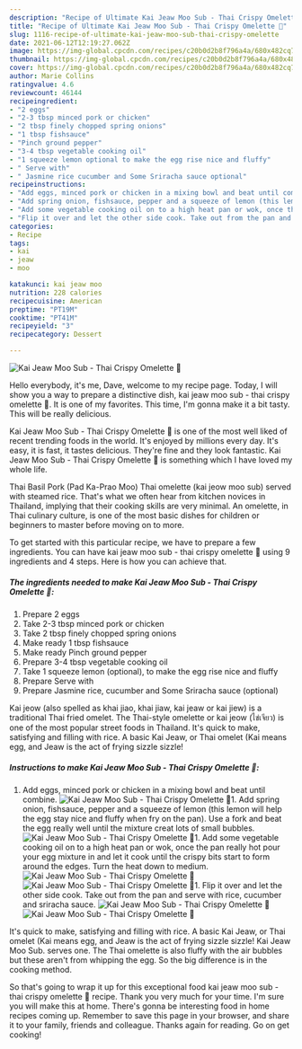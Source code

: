 ```yaml
---
description: "Recipe of Ultimate Kai Jeaw Moo Sub - Thai Crispy Omelette 🍳"
title: "Recipe of Ultimate Kai Jeaw Moo Sub - Thai Crispy Omelette 🍳"
slug: 1116-recipe-of-ultimate-kai-jeaw-moo-sub-thai-crispy-omelette
date: 2021-06-12T12:19:27.062Z
image: https://img-global.cpcdn.com/recipes/c20b0d2b8f796a4a/680x482cq70/kai-jeaw-moo-sub-thai-crispy-omelette-recipe-main-photo.jpg
thumbnail: https://img-global.cpcdn.com/recipes/c20b0d2b8f796a4a/680x482cq70/kai-jeaw-moo-sub-thai-crispy-omelette-recipe-main-photo.jpg
cover: https://img-global.cpcdn.com/recipes/c20b0d2b8f796a4a/680x482cq70/kai-jeaw-moo-sub-thai-crispy-omelette-recipe-main-photo.jpg
author: Marie Collins
ratingvalue: 4.6
reviewcount: 46144
recipeingredient:
- "2 eggs"
- "2-3 tbsp minced pork or chicken"
- "2 tbsp finely chopped spring onions"
- "1 tbsp fishsauce"
- "Pinch ground pepper"
- "3-4 tbsp vegetable cooking oil"
- "1 squeeze lemon optional to make the egg rise nice and fluffy"
- " Serve with"
- " Jasmine rice cucumber and Some Sriracha sauce optional"
recipeinstructions:
- "Add eggs, minced pork or chicken in a mixing bowl and beat until combine."
- "Add spring onion, fishsauce, pepper and a squeeze of lemon (this lemon will help the egg stay nice and fluffy when fry on the pan). Use a fork and beat the egg really well until the mixture creat lots of small bubbles."
- "Add some vegetable cooking oil on to a high heat pan or wok, once the pan really hot pour your egg mixture in and let it cook until the crispy bits start to form around the edges. Turn the heat down to medium."
- "Flip it over and let the other side cook. Take out from the pan and serve with rice, cucumber and sriracha sauce."
categories:
- Recipe
tags:
- kai
- jeaw
- moo

katakunci: kai jeaw moo 
nutrition: 228 calories
recipecuisine: American
preptime: "PT19M"
cooktime: "PT41M"
recipeyield: "3"
recipecategory: Dessert

---
```



![Kai Jeaw Moo Sub - Thai Crispy Omelette 🍳](https://img-global.cpcdn.com/recipes/c20b0d2b8f796a4a/680x482cq70/kai-jeaw-moo-sub-thai-crispy-omelette-recipe-main-photo.jpg)

Hello everybody, it's me, Dave, welcome to my recipe page. Today, I will show you a way to prepare a distinctive dish, kai jeaw moo sub - thai crispy omelette 🍳. It is one of my favorites. This time, I'm gonna make it a bit tasty. This will be really delicious.

Kai Jeaw Moo Sub - Thai Crispy Omelette 🍳 is one of the most well liked of recent trending foods in the world. It's enjoyed by millions every day. It's easy, it is fast, it tastes delicious. They're fine and they look fantastic. Kai Jeaw Moo Sub - Thai Crispy Omelette 🍳 is something which I have loved my whole life.

Thai Basil Pork (Pad Ka-Prao Moo) Thai omelette (kai jeow moo sub) served with steamed rice. That&#39;s what we often hear from kitchen novices in Thailand, implying that their cooking skills are very minimal. An omelette, in Thai culinary culture, is one of the most basic dishes for children or beginners to master before moving on to more.


To get started with this particular recipe, we have to prepare a few ingredients. You can have kai jeaw moo sub - thai crispy omelette 🍳 using 9 ingredients and 4 steps. Here is how you can achieve that.

<!--inarticleads1-->

##### The ingredients needed to make Kai Jeaw Moo Sub - Thai Crispy Omelette 🍳:

1. Prepare 2 eggs
1. Take 2-3 tbsp minced pork or chicken
1. Take 2 tbsp finely chopped spring onions
1. Make ready 1 tbsp fishsauce
1. Make ready Pinch ground pepper
1. Prepare 3-4 tbsp vegetable cooking oil
1. Take 1 squeeze lemon (optional), to make the egg rise nice and fluffy
1. Prepare  Serve with
1. Prepare  Jasmine rice, cucumber and Some Sriracha sauce (optional)


Kai jeow (also spelled as khai jiao, khai jiaw, kai jeaw or kai jiew) is a traditional Thai fried omelet. The Thai-style omelette or kai jeow (ไข่เจียว) is one of the most popular street foods in Thailand. It&#39;s quick to make, satisfying and filling with rice. A basic Kai Jeaw, or Thai omelet (Kai means egg, and Jeaw is the act of frying sizzle sizzle! 

<!--inarticleads2-->

##### Instructions to make Kai Jeaw Moo Sub - Thai Crispy Omelette 🍳:

1. Add eggs, minced pork or chicken in a mixing bowl and beat until combine.
<img src="//assets-global.cpcdn.com/assets/icons/button_play-2c75c40dde080a61004c1f40b05d8f140eaff45d7e9e6481dc71c63d2e7c4909.png" alt="Kai Jeaw Moo Sub - Thai Crispy Omelette 🍳">1. Add spring onion, fishsauce, pepper and a squeeze of lemon (this lemon will help the egg stay nice and fluffy when fry on the pan). Use a fork and beat the egg really well until the mixture creat lots of small bubbles.
<img src="//assets-global.cpcdn.com/assets/icons/button_play-2c75c40dde080a61004c1f40b05d8f140eaff45d7e9e6481dc71c63d2e7c4909.png" alt="Kai Jeaw Moo Sub - Thai Crispy Omelette 🍳">1. Add some vegetable cooking oil on to a high heat pan or wok, once the pan really hot pour your egg mixture in and let it cook until the crispy bits start to form around the edges. Turn the heat down to medium.
<img src="//assets-global.cpcdn.com/assets/icons/button_play-2c75c40dde080a61004c1f40b05d8f140eaff45d7e9e6481dc71c63d2e7c4909.png" alt="Kai Jeaw Moo Sub - Thai Crispy Omelette 🍳"><img src="//assets-global.cpcdn.com/assets/icons/button_play-2c75c40dde080a61004c1f40b05d8f140eaff45d7e9e6481dc71c63d2e7c4909.png" alt="Kai Jeaw Moo Sub - Thai Crispy Omelette 🍳">1. Flip it over and let the other side cook. Take out from the pan and serve with rice, cucumber and sriracha sauce.
<img src="//assets-global.cpcdn.com/assets/icons/button_play-2c75c40dde080a61004c1f40b05d8f140eaff45d7e9e6481dc71c63d2e7c4909.png" alt="Kai Jeaw Moo Sub - Thai Crispy Omelette 🍳"><img src="//assets-global.cpcdn.com/assets/icons/button_play-2c75c40dde080a61004c1f40b05d8f140eaff45d7e9e6481dc71c63d2e7c4909.png" alt="Kai Jeaw Moo Sub - Thai Crispy Omelette 🍳">

It&#39;s quick to make, satisfying and filling with rice. A basic Kai Jeaw, or Thai omelet (Kai means egg, and Jeaw is the act of frying sizzle sizzle! Kai Jeaw Moo Sub. serves one. The Thai omelette is also fluffy with the air bubbles but these aren&#39;t from whipping the egg. So the big difference is in the cooking method. 

So that's going to wrap it up for this exceptional food kai jeaw moo sub - thai crispy omelette 🍳 recipe. Thank you very much for your time. I'm sure you will make this at home. There's gonna be interesting food in home recipes coming up. Remember to save this page in your browser, and share it to your family, friends and colleague. Thanks again for reading. Go on get cooking!
